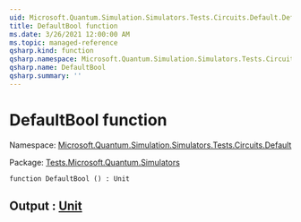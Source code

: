 ```yaml
---
uid: Microsoft.Quantum.Simulation.Simulators.Tests.Circuits.Default.DefaultBool
title: DefaultBool function
ms.date: 3/26/2021 12:00:00 AM
ms.topic: managed-reference
qsharp.kind: function
qsharp.namespace: Microsoft.Quantum.Simulation.Simulators.Tests.Circuits.Default
qsharp.name: DefaultBool
qsharp.summary: ''
---
```


# DefaultBool function

Namespace: [Microsoft.Quantum.Simulation.Simulators.Tests.Circuits.Default](xref:Microsoft.Quantum.Simulation.Simulators.Tests.Circuits.Default)

Package: [Tests.Microsoft.Quantum.Simulators](https://nuget.org/packages/Tests.Microsoft.Quantum.Simulators)




```qsharp
function DefaultBool () : Unit
```


## Output : [Unit](xref:microsoft.quantum.lang-ref.unit)

